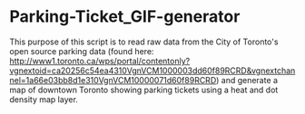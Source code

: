 # Parking-Ticket_GIF-generator

This purpose of this script is to read raw data from the City of Toronto's open source parking data (found here: http://www1.toronto.ca/wps/portal/contentonly?vgnextoid=ca20256c54ea4310VgnVCM1000003dd60f89RCRD&vgnextchannel=1a66e03bb8d1e310VgnVCM10000071d60f89RCRD) and generate a map of downtown Toronto showing parking tickets using a heat and dot density map layer.
